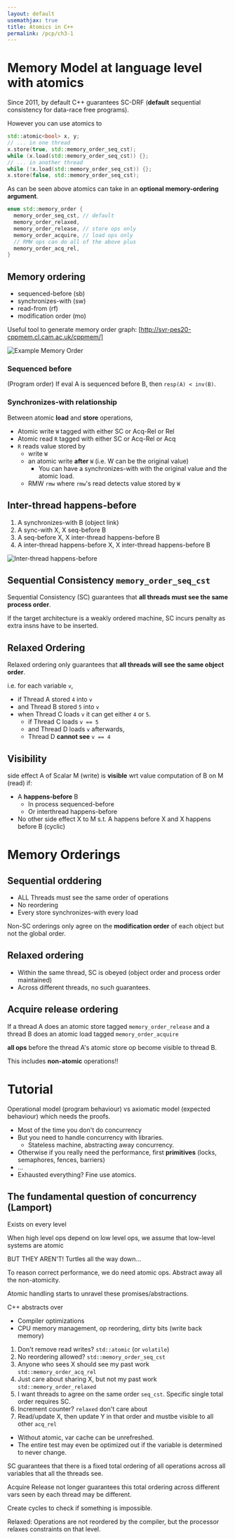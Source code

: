 ```yaml
---
layout: default
usemathjax: true
title: Atomics in C++
permalink: /pcp/ch3-1
---
```


# Memory Model at language level with atomics

Since 2011, by default C++ guarantees SC-DRF (**default** sequential consistency
for data-race free programs).

However you can use atomics to 

```cpp
std::atomic<bool> x, y;
// ... in one thread
x.store(true, std::memory_order_seq_cst);
while (x.load(std::memory_order_seq_cst)) {};
// ... in another thread
while (!x.load(std::memory_order_seq_cst)) {};
x.store(false, std::memory_order_seq_cst);
```

As can be seen above atomics can take in an **optional memory-ordering argument**.

```cpp
enum std::memory_order {
  memory_order_seq_cst, // default
  memory_order_relaxed,
  memory_order_release, // store ops only
  memory_order_acquire, // load ops only
  // RMW ops can do all of the above plus
  memory_order_acq_rel,
}
```

## Memory ordering

- sequenced-before (sb)
- synchronizes-with (sw)
- read-from (rf)
- modification order (mo)

Useful tool to generate memory order graph: [http://svr-pes20-cppmem.cl.cam.ac.uk/cppmem/]

![Example Memory Order](/notes-blog/assets/img/pcp/example-memory-order.png)

### Sequenced before

(Program order) If eval A is sequenced before B, then `resp(A) < inv(B)`.

### Synchronizes-with relationship

Between atomic **load** and **store** operations,

- Atomic write `W` tagged with either SC or Acq-Rel or Rel
- Atomic read `R` tagged with either SC or Acq-Rel or Acq
- `R` reads value stored by
  - write `W`
  - an atomic write **after** `W` (i.e. W can be the original value)
    - You can have a synchronizes-with with the original value and the atomic load.
  - RMW `rmw` where `rmw`'s read detects value stored by  `W`

## Inter-thread happens-before

1. A synchronizes-with B (object link)
2. A sync-with X, X seq-before B
3. A seq-before X, X inter-thread happens-before B
4. A inter-thread happens-before X, X inter-thread happens-before B

![Inter-thread happens-before](/notes-blog/assets/img/pcp/interthread-happens-before.png)

## Sequential Consistency `memory_order_seq_cst`

Sequential Consistency (SC) guarantees that **all threads must see the same process order**.

If the target architecture is a weakly ordered machine, SC incurs penalty as
extra insns have to be inserted.

## Relaxed Ordering

Relaxed ordering only guarantees that **all threads will see the same object order**.

i.e. for each variable `v`, 

- if Thread A stored `4` into `v`
- and Thread B stored `5` into `v`
- when Thread C loads `v` it can get either `4` or `5`.
  - if Thread C loads `v == 5`
  - and Thread D loads `v` afterwards, 
  - Thread D **cannot see** `v == 4`  

## Visibility

side effect A of Scalar M (write) is **visible** wrt value computation of B on M (read) if:

- A **happens-before** B
  - In process sequenced-before
  - Or interthread happens-before
- No other side effect X to M s.t. A happens before X and X happens before B (cyclic)

# Memory Orderings

## Sequential orddering

- ALL Threads must see the same order of operations
- No reordering
- Every store synchronizes-with every load

Non-SC orderings only agree on the **modification order** of each object
but not the global order.

## Relaxed ordering

- Within the same thread, SC is obeyed (object order and process order maintained)
- Across different threads, no such guarantees.

## Acquire release ordering

If a thread A does an atomic store tagged `memory_order_release`
and a thread B does an atomic load tagged `memory_order_acquire`

**all ops** before the thread A's atomic store op become  visible to thread B.

This includes **non-atomic** operations!!

# Tutorial 

Operational model (program behaviour) vs axiomatic model (expected behaviour) which needs the proofs.

- Most of the time you don't do concurrency
- But you need to handle concurrency with libraries.
  - Stateless machine, abstracting away concurrency.
- Otherwise if you really need the performance, first **primitives** (locks, semaphores, fences, barriers)
- ...
- Exhausted everything? Fine use atomics.

## The fundamental question of concurrency (Lamport)

Exists on every level

When high level ops depend on low level ops, we assume that low-level systems are atomic

BUT THEY AREN'T! Turtles all the way down...

To reason correct performance, we do need atomic ops. Abstract away all the non-atomicity.

Atomic handling starts to unravel these promises/abstractions.

C++ abstracts over

- Compiler optimizations
- CPU memory management, op reordering, dirty bits (write back memory)

1. Don't remove read writes? `std::atomic` (or `volatile`)
2. No reordering allowed? `std::memory_order_seq_cst`
3. Anyone who sees X should see my past work `std::memory_order_acq_rel`
4. Just care about sharing X, but not my past work `std::memory_order_relaxed`
5. I want threads to agree on the same order `seq_cst`. Specific single total order requires SC.
6. Increment counter? `relaxed` don't care about
7. Read/update X, then update Y in that order and mustbe visible to all other `acq_rel`

- Without atomic, var cache can be unrefreshed.
- The entire test may even be optimized out if the variable is determined to never change.

SC guarantees that there is a fixed total ordering of all operations across all variables that all the threads see.

Acquire Release not longer guarantees this total ordering across different vars seen by each thread may be different.

Create cycles to check if something is impossible.

Relaxed: Operations are not reordered by the compiler, but the processor relaxes constraints on that level.